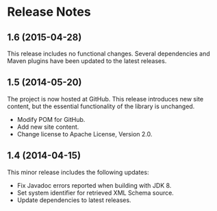 ﻿# Release Notes

## 1.6 (2015-04-28)
This release includes no functional changes. Several dependencies and Maven 
plugins have been updated to the latest releases.

## 1.5 (2014-05-20)
The project is now hosted at GitHub. This release introduces new site content, 
but the essential functionality of the library is unchanged.

* Modify POM for GitHub.
* Add new site content.
* Change license to Apache License, Version 2.0.

## 1.4 (2014-04-15)
This minor release includes the following updates:

* Fix Javadoc errors reported when building with JDK 8.
* Set system identifier for retrieved XML Schema source.
* Update dependencies to latest releases.
